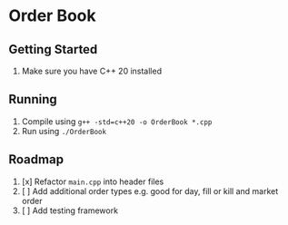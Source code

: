 # Order Book

## Getting Started
1. Make sure you have C++ 20 installed

## Running
1. Compile using `g++ -std=c++20 -o OrderBook *.cpp`
2. Run using `./OrderBook`

## Roadmap
1. [x] Refactor `main.cpp` into header files
2. [ ] Add additional order types e.g. good for day, fill or kill and market order
3. [ ] Add testing framework 
